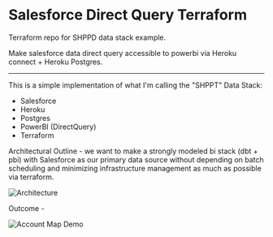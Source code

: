 # Salesforce Direct Query Terraform

 Terraform repo for SHPPD data stack example.

 Make salesforce data direct query accessible to powerbi via Heroku connect + Heroku Postgres.

-------------------------

 This is a simple implementation of what I'm calling the "SHPPT" Data Stack:

 * Salesforce
 * Heroku
 * Postgres
 * PowerBI (DirectQuery)
 * Terraform

Architectural Outline - we want to make a strongly modeled bi stack (dbt + pbi) with Salesforce as our primary data source without depending on batch scheduling and minimizing infrastructure management as much as possible via terraform.

![Architecture][image-arch]

Outcome -

![Account Map Demo][image]


[image-arch]: https://github.com/sgoley/shppt-stack/raw/master/resources/images/SHPPT_Data_Stack.png "Architecture Outline"
[image]: https://github.com/sgoley/shppt-stack/raw/master/resources/images/AccountMap_Demo.gif "Embedded PowerBI DQ report for SF"
